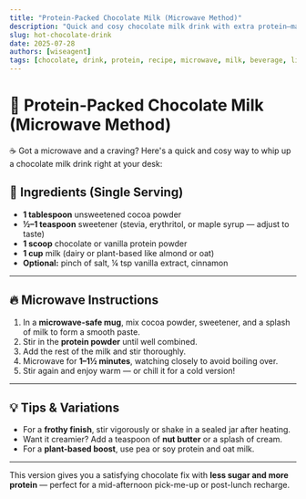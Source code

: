 ```yaml
---
title: "Protein-Packed Chocolate Milk (Microwave Method)"
description: "Quick and cosy chocolate milk drink with extra protein—made in the microwave, perfect for a desk treat or post-lunch recharge."
slug: hot-chocolate-drink
date: 2025-07-28
authors: [wiseagent]
tags: [chocolate, drink, protein, recipe, microwave, milk, beverage, lifestyle]
---
```


# 🥤 **Protein-Packed Chocolate Milk (Microwave Method)**

☕️ Got a microwave and a craving? Here's a quick and cosy way to whip up a chocolate milk drink right at your desk:

## 🧪 Ingredients (Single Serving)
- **1 tablespoon** unsweetened cocoa powder  
- **½–1 teaspoon** sweetener (stevia, erythritol, or maple syrup — adjust to taste)  
- **1 scoop** chocolate or vanilla protein powder  
- **1 cup** milk (dairy or plant-based like almond or oat)  
- **Optional:** pinch of salt, ¼ tsp vanilla extract, cinnamon

---

## 🔥 Microwave Instructions
1. In a **microwave-safe mug**, mix cocoa powder, sweetener, and a splash of milk to form a smooth paste.
2. Stir in the **protein powder** until well combined.
3. Add the rest of the milk and stir thoroughly.
4. Microwave for **1–1½ minutes**, watching closely to avoid boiling over.
5. Stir again and enjoy warm — or chill it for a cold version!

---

## 💡 Tips & Variations
- For a **frothy finish**, stir vigorously or shake in a sealed jar after heating.
- Want it creamier? Add a teaspoon of **nut butter** or a splash of cream.
- For a **plant-based boost**, use pea or soy protein and oat milk.

---

This version gives you a satisfying chocolate fix with **less sugar and more protein** — perfect for a mid-afternoon pick-me-up or post-lunch recharge.